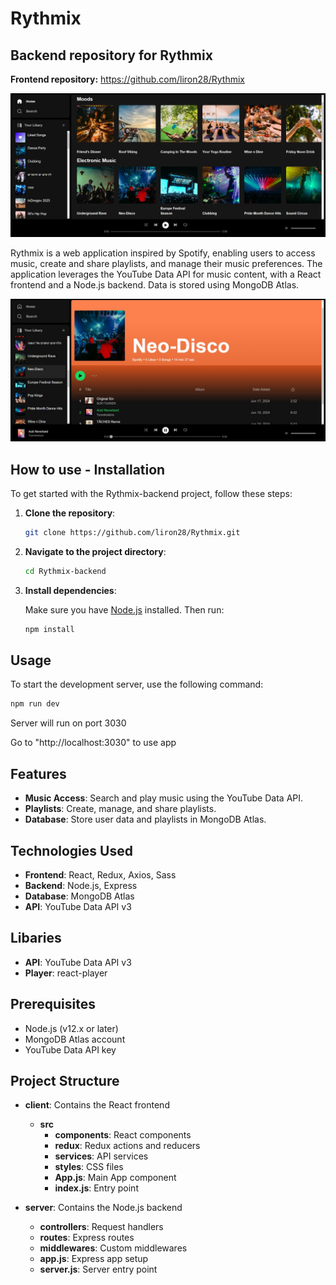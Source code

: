 # Rythmix

## Backend repository for Rythmix
**Frontend repository:**
https://github.com/liron28/Rythmix

![](./public/imgs/Rythmix1.jpeg)

Rythmix is a web application inspired by Spotify, enabling users to access music, create and share playlists, and manage their music preferences. The application leverages the YouTube Data API for music content, with a React frontend and a Node.js backend. Data is stored using MongoDB Atlas.

![](./public/imgs/Rythmix2.jpeg)

## How to use - Installation

To get started with the Rythmix-backend project, follow these steps:

1. **Clone the repository**:

    ```bash
    git clone https://github.com/liron28/Rythmix.git
    ```

2. **Navigate to the project directory**:

    ```bash
    cd Rythmix-backend
    ```

3. **Install dependencies**:

    Make sure you have [Node.js](https://nodejs.org/) installed. Then run:

    ```bash
    npm install
    ```

## Usage

To start the development server, use the following command:

```bash
npm run dev
```

Server will run on port 3030

Go to "http://localhost:3030" to use app


## Features

- **Music Access**: Search and play music using the YouTube Data API.
- **Playlists**: Create, manage, and share playlists.
- **Database**: Store user data and playlists in MongoDB Atlas.

## Technologies Used

- **Frontend**: React, Redux, Axios, Sass
- **Backend**: Node.js, Express
- **Database**: MongoDB Atlas
- **API**: YouTube Data API v3
  

## Libaries

- **API**: YouTube Data API v3
- **Player**: react-player
  

## Prerequisites

- Node.js (v12.x or later)
- MongoDB Atlas account
- YouTube Data API key


## Project Structure

- **client**: Contains the React frontend
  - **src**
    - **components**: React components
    - **redux**: Redux actions and reducers
    - **services**: API services
    - **styles**: CSS files
    - **App.js**: Main App component
    - **index.js**: Entry point

- **server**: Contains the Node.js backend
  - **controllers**: Request handlers
  - **routes**: Express routes
  - **middlewares**: Custom middlewares
  - **app.js**: Express app setup
  - **server.js**: Server entry point
